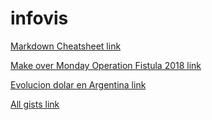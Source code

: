 # infovis

[Markdown Cheatsheet link](https://github.com/adam-p/markdown-here/wiki/Markdown-Cheatsheet)

[Make over Monday Operation Fistula 2018 link](https://acafa85.github.io/infovis/mom2018w18_cafa_adrian.html)

[Evolucion dolar en Argentina link](https://acafa85.github.io/infovis/evolucion_dolar_argentina.html)

[All gists link](https://bl.ocks.org/acafa85)

